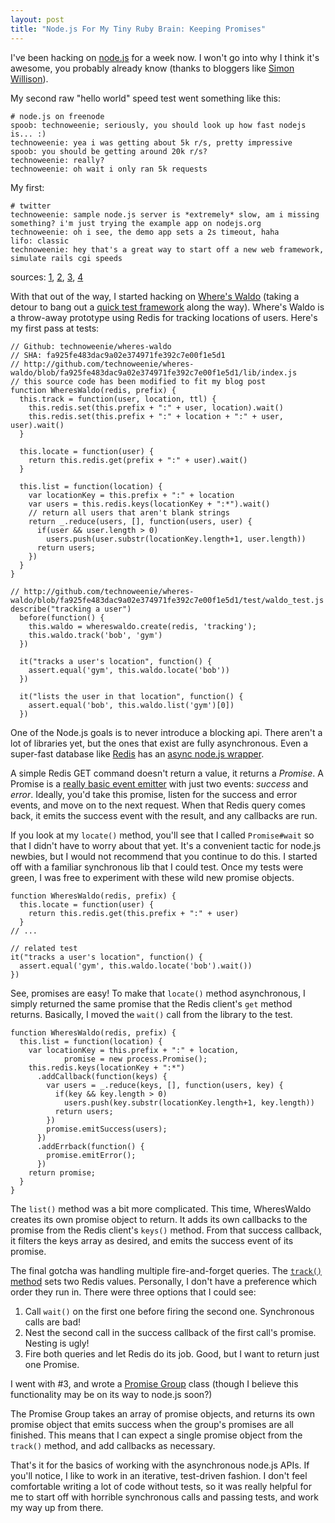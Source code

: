 ```yaml
--- 
layout: post
title: "Node.js For My Tiny Ruby Brain: Keeping Promises"
---
```

I've been hacking on [node.js](http://nodejs.org/) for a week now.  I won't go into why I think it's awesome, you probably already know (thanks to bloggers like [Simon Willison](http://simonwillison.net/2009/Nov/23/node/)).  

My second raw "hello world" speed test went something like this:

<pre><code># node.js on freenode
spoob: technoweenie; seriously, you should look up how fast nodejs is... :)
technoweenie: yea i was getting about 5k r/s, pretty impressive
spoob: you should be getting around 20k r/s?
technoweenie: really?
technoweenie: oh wait i only ran 5k requests</code></pre>

My first:

<pre><code># twitter
technoweenie: sample node.js server is *extremely* slow, am i missing something? i'm just trying the example app on nodejs.org  
technoweenie: oh i see, the demo app sets a 2s timeout, haha  
lifo: classic
technoweenie: hey that's a great way to start off a new web framework, simulate rails cgi speeds</code></pre>

sources: [1](http://twitter.com/technoweenie/status/7523390245), [2](http://twitter.com/technoweenie/status/7523413599),  [3](http://twitter.com/lifo/status/7523505615), [4](http://twitter.com/technoweenie/status/7523566800)

With that out of the way, I started hacking on [Where's Waldo](http://github.com/technoweenie/wheres-waldo) (taking a detour to bang out a [quick test framework](http://github.com/technoweenie/ntest) along the way).  Where's Waldo is a throw-away prototype using Redis for tracking locations of users.  Here's my first pass at tests:

<pre class="active4d"><code><span class="LineComment"><span class="LineComment">//</span> Github: technoweenie/wheres-waldo</span>
<span class="LineComment"><span class="LineComment">//</span> SHA: fa925fe483dac9a02e374971fe392c7e00f1e5d1</span>
<span class="LineComment"><span class="LineComment">//</span> http://github.com/technoweenie/wheres-waldo/blob/fa925fe483dac9a02e374971fe392c7e00f1e5d1/lib/index.js</span>
<span class="LineComment"><span class="LineComment">//</span> this source code has been modified to fit my blog post</span>
<span class="Storage">function</span> <span class="FunctionName">WheresWaldo</span>(<span class="FunctionArgument">redis, prefix</span>) {
  <span class="LibraryClassType">this</span>.<span class="FunctionName">track</span> = <span class="Storage">function</span>(<span class="FunctionArgument">user, location, ttl</span>) {
    <span class="Variable">this</span>.redis.set(<span class="Variable">this</span>.<span class="NamedConstant">prefix</span> <span class="Operator">+</span> <span class="String"><span class="String">&quot;</span>:<span class="String">&quot;</span></span> <span class="Operator">+</span> user, location).wait()
    <span class="Variable">this</span>.redis.set(<span class="Variable">this</span>.<span class="NamedConstant">prefix</span> <span class="Operator">+</span> <span class="String"><span class="String">&quot;</span>:<span class="String">&quot;</span></span> <span class="Operator">+</span> location <span class="Operator">+</span> <span class="String"><span class="String">&quot;</span>:<span class="String">&quot;</span></span> <span class="Operator">+</span> user, user).wait()
  }

  <span class="LibraryClassType">this</span>.<span class="FunctionName">locate</span> = <span class="Storage">function</span>(<span class="FunctionArgument">user</span>) {
    <span class="Keyword">return</span> <span class="Variable">this</span>.redis.get(prefix <span class="Operator">+</span> <span class="String"><span class="String">&quot;</span>:<span class="String">&quot;</span></span> <span class="Operator">+</span> user).wait()
  }

  <span class="LibraryClassType">this</span>.<span class="FunctionName">list</span> = <span class="Storage">function</span>(<span class="FunctionArgument">location</span>) {
    <span class="Storage">var</span> locationKey <span class="Operator">=</span> <span class="Variable">this</span>.<span class="NamedConstant">prefix</span> <span class="Operator">+</span> <span class="String"><span class="String">&quot;</span>:<span class="String">&quot;</span></span> <span class="Operator">+</span> location
    <span class="Storage">var</span> users <span class="Operator">=</span> <span class="Variable">this</span>.redis.keys(locationKey <span class="Operator">+</span> <span class="String"><span class="String">&quot;</span>:*<span class="String">&quot;</span></span>).wait()
    <span class="LineComment"><span class="LineComment">//</span> return all users that aren't blank strings</span>
    <span class="Keyword">return</span> _.reduce(users, [], <span class="Storage">function</span>(users, user) {
      <span class="Keyword">if</span>(user <span class="Operator">&amp;</span><span class="Operator">&amp;</span> user.<span class="NamedConstant">length</span> <span class="Operator">&gt;</span> <span class="Number">0</span>)
        users.<span class="CommandMethod">push</span>(user.<span class="CommandMethod">substr</span>(locationKey.<span class="NamedConstant">length</span><span class="Operator">+</span><span class="Number">1</span>, user.<span class="NamedConstant">length</span>))
      <span class="Keyword">return</span> users;
    })
  }
}

<span class="LineComment"><span class="LineComment">//</span> http://github.com/technoweenie/wheres-waldo/blob/fa925fe483dac9a02e374971fe392c7e00f1e5d1/test/waldo_test.js</span>
describe(<span class="String"><span class="String">&quot;</span>tracking a user<span class="String">&quot;</span></span>)
  before(<span class="Storage">function</span>() {
    <span class="Variable">this</span>.waldo <span class="Operator">=</span> whereswaldo.create(redis, <span class="String"><span class="String">'</span>tracking<span class="String">'</span></span>);
    <span class="Variable">this</span>.waldo.track(<span class="String"><span class="String">'</span>bob<span class="String">'</span></span>, <span class="String"><span class="String">'</span>gym<span class="String">'</span></span>)
  })

  it(<span class="String"><span class="String">&quot;</span>tracks a user's location<span class="String">&quot;</span></span>, <span class="Storage">function</span>() {
    assert.equal(<span class="String"><span class="String">'</span>gym<span class="String">'</span></span>, <span class="Variable">this</span>.waldo.locate(<span class="String"><span class="String">'</span>bob<span class="String">'</span></span>))
  })

  it(<span class="String"><span class="String">&quot;</span>lists the user in that location<span class="String">&quot;</span></span>, <span class="Storage">function</span>() {
    assert.equal(<span class="String"><span class="String">'</span>bob<span class="String">'</span></span>, <span class="Variable">this</span>.waldo.list(<span class="String"><span class="String">'</span>gym<span class="String">'</span></span>)[<span class="Number">0</span>])
  })
</code></pre>

One of the Node.js goals is to never introduce a blocking api.  There aren't a lot of libraries yet, but the ones that exist are fully asynchronous.  Even a super-fast database like [Redis](http://code.google.com/p/redis/) has an [async node.js wrapper](http://github.com/fictorial/redis-node-client/).

A simple Redis GET command doesn't return a value, it returns a _Promise_.  A Promise is a [really basic event emitter](http://nodejs.org/api.html#_events) with just two events: _success_ and _error_.  Ideally, you'd take this promise, listen for the success and error events, and move on to the next request.  When that Redis query comes back, it emits the success event with the result, and any callbacks are run. 

If you look at my `locate()` method, you'll see that I called `Promise#wait` so that I didn't have to worry about that yet.  It's a convenient tactic for node.js newbies, but I would not recommend that you continue to do this.  I started off with a familiar synchronous lib that I could test.  Once my tests were green, I was free to experiment with these wild new promise objects.

<pre class="active4d"><code><span class="Storage">function</span> <span class="FunctionName">WheresWaldo</span>(<span class="FunctionArgument">redis, prefix</span>) {
  <span class="LibraryClassType">this</span>.<span class="FunctionName">locate</span> = <span class="Storage">function</span>(<span class="FunctionArgument">user</span>) {
    <span class="Keyword">return</span> <span class="Variable">this</span>.redis.get(<span class="Variable">this</span>.<span class="NamedConstant">prefix</span> <span class="Operator">+</span> <span class="String"><span class="String">&quot;</span>:<span class="String">&quot;</span></span> <span class="Operator">+</span> user)
  }
<span class="LineComment"><span class="LineComment">//</span> ...</span>

<span class="LineComment"><span class="LineComment">//</span> related test</span>
it(<span class="String"><span class="String">&quot;</span>tracks a user's location<span class="String">&quot;</span></span>, <span class="Storage">function</span>() {
  assert.equal(<span class="String"><span class="String">'</span>gym<span class="String">'</span></span>, <span class="Variable">this</span>.waldo.locate(<span class="String"><span class="String">'</span>bob<span class="String">'</span></span>).wait())
})
</code></pre>

See, promises are easy!  To make that `locate()` method asynchronous, I simply returned the same promise that the Redis client's `get` method returns.  Basically, I moved the `wait()` call from the library to the test.

<pre class="active4d"><code><span class="Storage">function</span> <span class="FunctionName">WheresWaldo</span>(<span class="FunctionArgument">redis, prefix</span>) {
  <span class="LibraryClassType">this</span>.<span class="FunctionName">list</span> = <span class="Storage">function</span>(<span class="FunctionArgument">location</span>) {
    <span class="Storage">var</span> locationKey <span class="Operator">=</span> <span class="Variable">this</span>.<span class="NamedConstant">prefix</span> <span class="Operator">+</span> <span class="String"><span class="String">&quot;</span>:<span class="String">&quot;</span></span> <span class="Operator">+</span> location,
            promise <span class="Operator">=</span> <span class="Operator">new</span> <span class="TypeName">process.Promise</span>();
    <span class="Variable">this</span>.redis.keys(locationKey <span class="Operator">+</span> <span class="String"><span class="String">&quot;</span>:*<span class="String">&quot;</span></span>) 
      .addCallback(<span class="Storage">function</span>(keys) {
        <span class="Storage">var</span> users <span class="Operator">=</span> _.reduce(keys, [], <span class="Storage">function</span>(users, key) {
          <span class="Keyword">if</span>(key <span class="Operator">&amp;</span><span class="Operator">&amp;</span> key.<span class="NamedConstant">length</span> <span class="Operator">&gt;</span> <span class="Number">0</span>)
            users.<span class="CommandMethod">push</span>(key.<span class="CommandMethod">substr</span>(locationKey.<span class="NamedConstant">length</span><span class="Operator">+</span><span class="Number">1</span>, key.<span class="NamedConstant">length</span>))
          <span class="Keyword">return</span> users;
        })
        promise.emitSuccess(users);
      })
      .addErrback(<span class="Storage">function</span>() {
        promise.emitError();
      })
    <span class="Keyword">return</span> promise;
  }
}
</code></pre>

The `list()` method was a bit more complicated.  This time, WheresWaldo creates its own promise object to return.  It adds its own callbacks to the promise from the Redis client's `keys()` method.  From that success callback, it filters the keys array as desired, and emits the success event of its promise. 

The final gotcha was handling multiple fire-and-forget queries.  The [`track()` method](http://github.com/technoweenie/wheres-waldo/blob/master/lib/index.js#L13-17) sets two Redis values.  Personally, I don't have a preference which order they run in.  There were three options that I could see:

1. Call `wait()` on the first one before firing the second one.  Synchronous calls are bad!
2. Nest the second call in the success callback of the first call's promise.  Nesting is ugly!
3. Fire both queries and let Redis do its job.  Good, but I want to return just one Promise.

I went with #3, and wrote a [Promise Group](http://github.com/technoweenie/wheres-waldo/blob/master/lib/promise-group.js) class (though I believe this functionality may be on its way to node.js soon?)

The Promise Group takes an array of promise objects, and returns its own promise object that emits success when the group's promises are all finished.  This means that I can expect a single promise object from the `track()` method, and add callbacks as necessary.

That's it for the basics of working with the asynchronous node.js APIs.  If you'll notice, I like to work in an iterative, test-driven fashion.  I don't feel comfortable writing a lot of code without tests, so it was really helpful for me to start off with horrible synchronous calls and passing tests, and work my way up from there.
